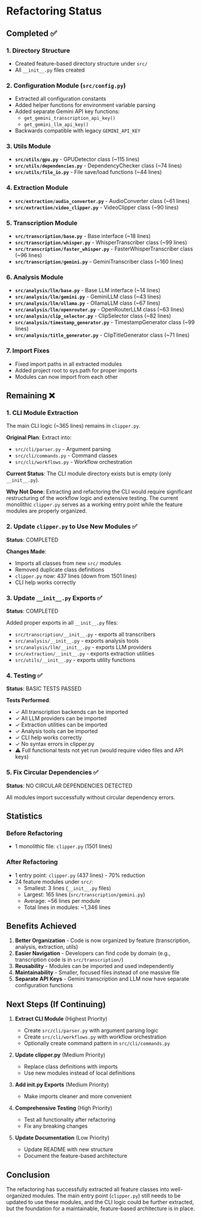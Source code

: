 # Refactoring Status

## Completed ✅

### 1. Directory Structure
- Created feature-based directory structure under `src/`
- All `__init__.py` files created

### 2. Configuration Module (`src/config.py`)
- Extracted all configuration constants
- Added helper functions for environment variable parsing
- Added separate Gemini API key functions:
  - `get_gemini_transcription_api_key()`
  - `get_gemini_llm_api_key()`
- Backwards compatible with legacy `GEMINI_API_KEY`

### 3. Utils Module
- **`src/utils/gpu.py`** - GPUDetector class (~115 lines)
- **`src/utils/dependencies.py`** - DependencyChecker class (~74 lines)
- **`src/utils/file_io.py`** - File save/load functions (~44 lines)

### 4. Extraction Module
- **`src/extraction/audio_converter.py`** - AudioConverter class (~61 lines)
- **`src/extraction/video_clipper.py`** - VideoClipper class (~90 lines)

### 5. Transcription Module
- **`src/transcription/base.py`** - Base interface (~18 lines)
- **`src/transcription/whisper.py`** - WhisperTranscriber class (~99 lines)
- **`src/transcription/faster_whisper.py`** - FasterWhisperTranscriber class (~96 lines)
- **`src/transcription/gemini.py`** - GeminiTranscriber class (~160 lines)

### 6. Analysis Module
- **`src/analysis/llm/base.py`** - Base LLM interface (~14 lines)
- **`src/analysis/llm/gemini.py`** - GeminiLLM class (~43 lines)
- **`src/analysis/llm/ollama.py`** - OllamaLLM class (~67 lines)
- **`src/analysis/llm/openrouter.py`** - OpenRouterLLM class (~63 lines)
- **`src/analysis/clip_selector.py`** - ClipSelector class (~82 lines)
- **`src/analysis/timestamp_generator.py`** - TimestampGenerator class (~99 lines)
- **`src/analysis/title_generator.py`** - ClipTitleGenerator class (~71 lines)

### 7. Import Fixes
- Fixed import paths in all extracted modules
- Added project root to sys.path for proper imports
- Modules can now import from each other

## Remaining ❌

### 1. CLI Module Extraction
The main CLI logic (~365 lines) remains in `clipper.py`. 

**Original Plan**: Extract into:
- `src/cli/parser.py` - Argument parsing
- `src/cli/commands.py` - Command classes
- `src/cli/workflows.py` - Workflow orchestration

**Current Status**: The CLI module directory exists but is empty (only `__init__.py`).

**Why Not Done**: Extracting and refactoring the CLI would require significant restructuring of the workflow logic and extensive testing. The current monolithic `clipper.py` serves as a working entry point while the feature modules are properly organized.

### 2. Update `clipper.py` to Use New Modules ✅
**Status**: COMPLETED

**Changes Made**:
- Imports all classes from new `src/` modules
- Removed duplicate class definitions
- `clipper.py` now: 437 lines (down from 1501 lines)
- CLI help works correctly

### 3. Update `__init__.py` Exports ✅
**Status**: COMPLETED

Added proper exports in all `__init__.py` files:
- `src/transcription/__init__.py` - exports all transcribers
- `src/analysis/__init__.py` - exports analysis tools
- `src/analysis/llm/__init__.py` - exports LLM providers
- `src/extraction/__init__.py` - exports extraction utilities
- `src/utils/__init__.py` - exports utility functions

### 4. Testing ✅
**Status**: BASIC TESTS PASSED

**Tests Performed**:
- ✓ All transcription backends can be imported
- ✓ All LLM providers can be imported
- ✓ Extraction utilities can be imported
- ✓ Analysis tools can be imported
- ✓ CLI help works correctly
- ✓ No syntax errors in clipper.py
- ⚠️ Full functional tests not yet run (would require video files and API keys)

### 5. Fix Circular Dependencies ✅
**Status**: NO CIRCULAR DEPENDENCIES DETECTED

All modules import successfully without circular dependency errors.

## Statistics

### Before Refactoring
- 1 monolithic file: `clipper.py` (1501 lines)

### After Refactoring
- 1 entry point: `clipper.py` (437 lines) - 70% reduction
- 24 feature modules under `src/`:
  - Smallest: 3 lines (`__init__.py` files)
  - Largest: 165 lines (`src/transcription/gemini.py`)
  - Average: ~56 lines per module
  - Total lines in modules: ~1,346 lines

## Benefits Achieved

1. **Better Organization** - Code is now organized by feature (transcription, analysis, extraction, utils)
2. **Easier Navigation** - Developers can find code by domain (e.g., transcription code is in `src/transcription/`)
3. **Reusability** - Modules can be imported and used independently
4. **Maintainability** - Smaller, focused files instead of one massive file
5. **Separate API Keys** - Gemini transcription and LLM now have separate configuration functions

## Next Steps (If Continuing)

1. **Extract CLI Module** (Highest Priority)
   - Create `src/cli/parser.py` with argument parsing logic
   - Create `src/cli/workflows.py` with workflow orchestration
   - Optionally create command pattern in `src/cli/commands.py`

2. **Update clipper.py** (Medium Priority)
   - Replace class definitions with imports
   - Use new modules instead of local definitions

3. **Add __init__.py Exports** (Medium Priority)
   - Make imports cleaner and more convenient

4. **Comprehensive Testing** (High Priority)
   - Test all functionality after refactoring
   - Fix any breaking changes

5. **Update Documentation** (Low Priority)
   - Update README with new structure
   - Document the feature-based architecture

## Conclusion

The refactoring has successfully extracted all feature classes into well-organized modules. The main entry point (`clipper.py`) still needs to be updated to use these modules, and the CLI logic could be further extracted, but the foundation for a maintainable, feature-based architecture is in place.
